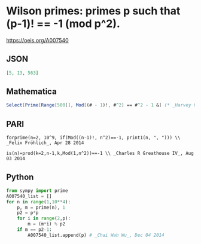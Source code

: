 # Wilson primes: primes p such that \(p\-1\)\! \=\= \-1 \(mod p^2\)\.
https://oeis.org/A007540
## JSON
```JSON
[5, 13, 563]
```
## Mathematica
```Mathematica
Select[Prime[Range[500]], Mod[(# - 1)!, #^2] == #^2 - 1 &] (* _Harvey P. Dale_, Mar 30 2012 *)
```
## PARI
```PARI
forprime(n=2, 10^9, if(Mod((n-1)!, n^2)==-1, print1(n, ", "))) \\ _Felix Fröhlich_, Apr 28 2014
```
```PARI
is(n)=prod(k=2,n-1,k,Mod(1,n^2))==-1 \\ _Charles R Greathouse IV_, Aug 03 2014
```
## Python
```Python
from sympy import prime
A007540_list = []
for n in range(1,10**4):
    p, m = prime(n), 1
    p2 = p*p
    for i in range(2,p):
        m = (m*i) % p2
    if m == p2-1:
        A007540_list.append(p) # _Chai Wah Wu_, Dec 04 2014
```

